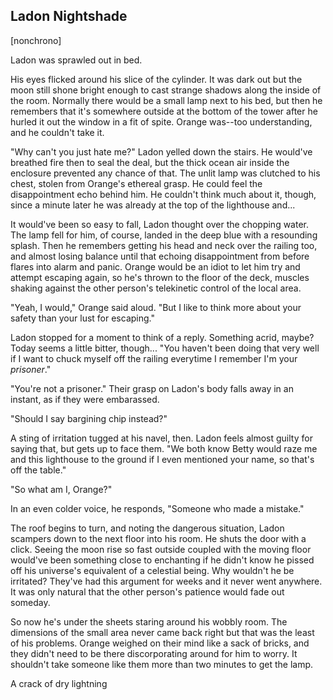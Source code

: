 ## Ladon Nightshade

[nonchrono]

Ladon was sprawled out in bed.

His eyes flicked around his slice of the cylinder. It was dark out but the moon still shone bright enough to cast strange shadows along the inside of the room. Normally there would be a small lamp next to his bed, but then he remembers that it's somewhere outside at the bottom of the tower after he hurled it out the window in a fit of spite. Orange was--too understanding, and he couldn't take it.

"Why can't you just hate me?" Ladon yelled down the stairs. He would've breathed fire then to seal the deal, but the thick ocean air inside the enclosure prevented any chance of that. The unlit lamp was clutched to his chest, stolen from Orange's ethereal grasp. He could feel the disappointment echo behind him. He couldn't think much about it, though, since a minute later he was already at the top of the lighthouse and...

It would've been so easy to fall, Ladon thought over the chopping water. The lamp fell for him, of course, landed in the deep blue with a resounding splash. Then he remembers getting his head and neck over the railing too, and almost losing balance until that echoing disappointment from before flares into alarm and panic. Orange would be an idiot to let him try and attempt escaping again, so he's thrown to the floor of the deck, muscles shaking against the other person's telekinetic control of the local area.

"Yeah, I would," Orange said aloud. "But I like to think more about your safety than your lust for escaping."

Ladon stopped for a moment to think of a reply. Something acrid, maybe? Today seems a little bitter, though... "You haven't been doing that very well if I want to chuck myself off the railing everytime I remember I'm your *prisoner*."

"You're not a prisoner." Their grasp on Ladon's body falls away in an instant, as if they were embarassed.

"Should I say bargining chip instead?"

A sting of irritation tugged at his navel, then. Ladon feels almost guilty for saying that, but gets up to face them. "We both know Betty would raze me and this lighthouse to the ground if I even mentioned your name, so that's off the table."

"So what am I, Orange?"

In an even colder voice, he responds, "Someone who made a mistake."

The roof begins to turn, and noting the dangerous situation, Ladon scampers down to the next floor into his room. He shuts the door with a click. Seeing the moon rise so fast outside coupled with the moving floor would've been something close to enchanting if he didn't know he pissed off his universe's equivalent of a celestial being. Why wouldn't he be irritated? They've had this argument for weeks and it never went anywhere. It was only natural that the other person's patience would fade out someday.

So now he's under the sheets staring around his wobbly room. The dimensions of the small area never came back right but that was the least of his problems. Orange weighed on their mind like a sack of bricks, and they didn't need to be there discorporating around for him to worry. It shouldn't take someone like them more than two minutes to get the lamp.

A crack of dry lightning
